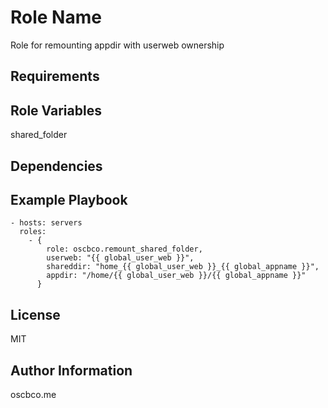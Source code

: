 Role Name
=========

Role for remounting appdir with userweb ownership

Requirements
------------

Role Variables
--------------

shared_folder

Dependencies
------------

Example Playbook
----------------

    - hosts: servers
      roles:
        - {
            role: oscbco.remount_shared_folder,
            userweb: "{{ global_user_web }}",
            shareddir: "home_{{ global_user_web }}_{{ global_appname }}",
            appdir: "/home/{{ global_user_web }}/{{ global_appname }}"
          }

License
-------

MIT

Author Information
------------------

oscbco.me
